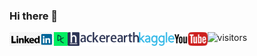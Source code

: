 ### Hi there 👋
<a href="https://www.linkedin.com/in/denchai-worasawate-a6131415a/">
  <img align="left" alt="Denchai's LinkedIn" height="22px" src="https://github.com/githubakira/githubakira/raw/main/assets/55-557165_graphic-transparent-library-file-logo-wikimedia-commons-transparent.png" />
</a>
<a href="https://www.datacamp.com/profile/dworasaw">
  <img align="left" alt="Denchai's Datacamp" height="22px" src="https://github.com/githubakira/githubakira/raw/main/assets/1603188329234.jpg" />
</a>
<a href="https://www.hackerearth.com/@denchai">
  <img align="left" alt="Denchai's HackerEarth" height="22px" src="https://github.com/githubakira/githubakira/raw/main/assets/he-header-logo.svg" />
</a>
<a href="https://www.kaggle.com/denchai">
  <img align="left" alt="Denchai's Kaggle" height="22px" src="https://github.com/githubakira/githubakira/raw/main/assets/Kaggle_logo.png" />
</a>
<a href="https://www.youtube.com/channel/UCiSJCpabfe0j28Un-wU6x6w">
  <img align="left" alt="Electromagnetics X" height="22px" src="https://github.com/githubakira/githubakira/raw/main/assets/502px-Logo_of_YouTube_(2015-2017).svg.png" />
</a>

![visitors](https://visitor-badge.glitch.me/badge?page_id=githubdcw.githubdcw)
<br /> 
